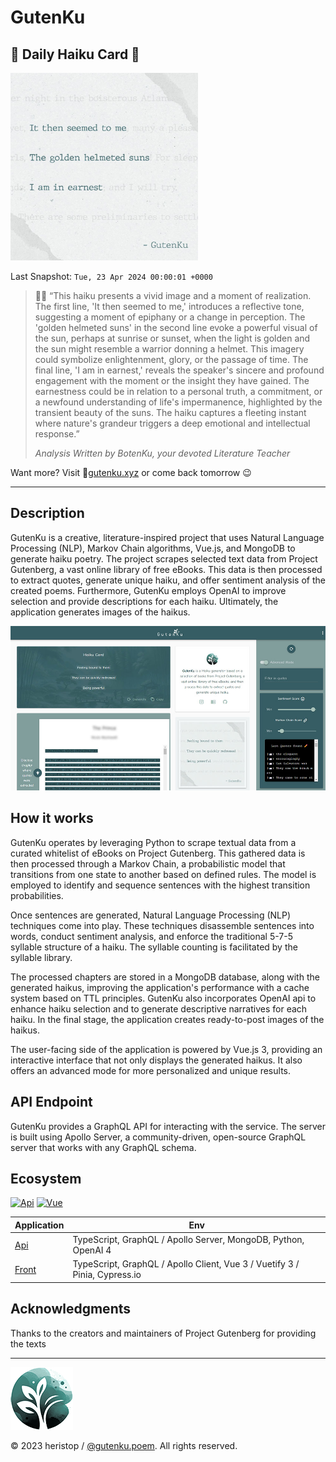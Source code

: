 # GutenKu

## 🌸 Daily Haiku Card 🗻

<img src="/assets/img/daily_haiku_card.jpg?t=1713830401" width="300" alt="Daily Haiku Card">

Last Snapshot: `Tue, 23 Apr 2024 00:00:01 +0000`

> 👩‍🏫 “This haiku presents a vivid image and a moment of realization. The first line, 'It then seemed to me,' introduces a reflective tone, suggesting a moment of epiphany or a change in perception. The 'golden helmeted suns' in the second line evoke a powerful visual of the sun, perhaps at sunrise or sunset, when the light is golden and the sun might resemble a warrior donning a helmet. This imagery could symbolize enlightenment, glory, or the passage of time. The final line, 'I am in earnest,' reveals the speaker's sincere and profound engagement with the moment or the insight they have gained. The earnestness could be in relation to a personal truth, a commitment, or a newfound understanding of life's impermanence, highlighted by the transient beauty of the suns. The haiku captures a fleeting instant where nature's grandeur triggers a deep emotional and intellectual response.”
>
> _Analysis Written by BotenKu, your devoted Literature Teacher_

Want more? Visit 🔗[gutenku.xyz](https://gutenku.xyz) or come back tomorrow 😉

---

## Description

GutenKu is a creative, literature-inspired project that uses Natural Language Processing (NLP), Markov Chain algorithms, Vue.js, and MongoDB to generate haiku poetry. The project scrapes selected text data from Project Gutenberg, a vast online library of free eBooks. This data is then processed to extract quotes, generate unique haiku, and offer sentiment analysis of the created poems. Furthermore, GutenKu employs OpenAI to improve selection and provide descriptions for each haiku. Ultimately, the application generates images of the haikus.

![Preview](https://github.com/heristop/gutenku/blob/main/assets/img/homepage.jpg?raw=true)

## How it works

GutenKu operates by leveraging Python to scrape textual data from a curated whitelist of eBooks on Project Gutenberg. This gathered data is then processed through a Markov Chain, a probabilistic model that transitions from one state to another based on defined rules. The model is employed to identify and sequence sentences with the highest transition probabilities.

Once sentences are generated, Natural Language Processing (NLP) techniques come into play. These techniques disassemble sentences into words, conduct sentiment analysis, and enforce the traditional 5-7-5 syllable structure of a haiku. The syllable counting is facilitated by the syllable library.

The processed chapters are stored in a MongoDB database, along with the generated haikus, improving the application's performance with a cache system based on TTL principles. GutenKu also incorporates OpenAI api to enhance haiku selection and to generate descriptive narratives for each haiku. In the final stage, the application creates ready-to-post images of the haikus.

The user-facing side of the application is powered by Vue.js 3, providing an interactive interface that not only displays the generated haikus. It also offers an advanced mode for more personalized and unique results.

## API Endpoint

GutenKu provides a GraphQL API for interacting with the service. The server is built using Apollo Server, a community-driven, open-source GraphQL server that works with any GraphQL schema.

## Ecosystem

[![Api](https://github.com/heristop/gutenku/actions/workflows/api.yaml/badge.svg)](https://github.com/heristop/gutenku/actions/workflows/api.yaml) [![Vue](https://github.com/heristop/gutenku/actions/workflows/vue.yaml/badge.svg)](https://github.com/heristop/gutenku/actions/workflows/vue.yaml)

| Application                                     | Env                                                                        |
| ----------------------------------------------- | -------------------------------------------------------------------------- |
| [Api](/packages/server/README.md#installation)  | TypeScript, GraphQL / Apollo Server, MongoDB, Python, OpenAI 4             |
| [Front](/packages/front/README.md#installation) | TypeScript, GraphQL / Apollo Client, Vue 3 / Vuetify 3 / Pinia, Cypress.io |

## Acknowledgments

Thanks to the creators and maintainers of Project Gutenberg for providing the texts

---

![GutenKu Logo](/assets/logo/gutenku.png)

<footer>
    <p>© 2023 heristop / <a href="https://instagram.com/gutenku.poem" target="_blank">@gutenku.poem</a>. All rights reserved.</p>
</footer>
